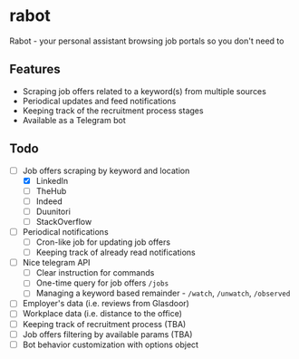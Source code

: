 # rabot

Rabot - your personal assistant browsing job portals so you don't need to

## Features

- Scraping job offers related to a keyword(s) from multiple sources
- Periodical updates and feed notifications
- Keeping track of the recruitment process stages
- Available as a Telegram bot

## Todo

- [ ] Job offers scraping by keyword and location
    - [x] LinkedIn
    - [ ] TheHub
    - [ ] Indeed
    - [ ] Duunitori
    - [ ] StackOverflow
- [ ] Periodical notifications
    - [ ] Cron-like job for updating job offers
    - [ ] Keeping track of already read notifications
- [ ] Nice telegram API
    - [ ] Clear instruction for commands
    - [ ] One-time query for job offers `/jobs`
    - [ ] Managing a keyword based remainder - `/watch`, `/unwatch`, `/observed`
- [ ] Employer's data (i.e. reviews from Glasdoor)
- [ ] Workplace data (i.e. distance to the office) 
- [ ] Keeping track of recruitment process (TBA)
- [ ] Job offers filtering by available params (TBA)
- [ ] Bot behavior customization with options object